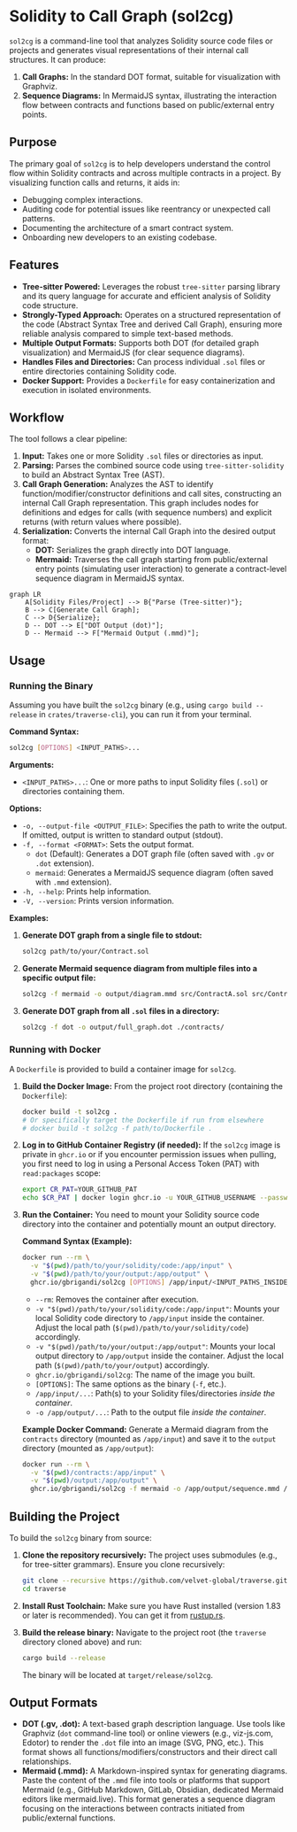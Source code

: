 # Solidity to Call Graph (sol2cg)

`sol2cg` is a command-line tool that analyzes Solidity source code files or projects and generates visual representations of their internal call structures. It can produce:

1.  **Call Graphs:** In the standard DOT format, suitable for visualization with Graphviz.
2.  **Sequence Diagrams:** In MermaidJS syntax, illustrating the interaction flow between contracts and functions based on public/external entry points.

## Purpose

The primary goal of `sol2cg` is to help developers understand the control flow within Solidity contracts and across multiple contracts in a project. By visualizing function calls and returns, it aids in:

*   Debugging complex interactions.
*   Auditing code for potential issues like reentrancy or unexpected call patterns.
*   Documenting the architecture of a smart contract system.
*   Onboarding new developers to an existing codebase.

## Features

*   **Tree-sitter Powered:** Leverages the robust `tree-sitter` parsing library and its query language for accurate and efficient analysis of Solidity code structure.
*   **Strongly-Typed Approach:** Operates on a structured representation of the code (Abstract Syntax Tree and derived Call Graph), ensuring more reliable analysis compared to simple text-based methods.
*   **Multiple Output Formats:** Supports both DOT (for detailed graph visualization) and MermaidJS (for clear sequence diagrams).
*   **Handles Files and Directories:** Can process individual `.sol` files or entire directories containing Solidity code.
*   **Docker Support:** Provides a `Dockerfile` for easy containerization and execution in isolated environments.

## Workflow

The tool follows a clear pipeline:

1.  **Input:** Takes one or more Solidity `.sol` files or directories as input.
2.  **Parsing:** Parses the combined source code using `tree-sitter-solidity` to build an Abstract Syntax Tree (AST).
3.  **Call Graph Generation:** Analyzes the AST to identify function/modifier/constructor definitions and call sites, constructing an internal Call Graph representation. This graph includes nodes for definitions and edges for calls (with sequence numbers) and explicit returns (with return values where possible).
4.  **Serialization:** Converts the internal Call Graph into the desired output format:
    *   **DOT:** Serializes the graph directly into DOT language.
    *   **Mermaid:** Traverses the call graph starting from public/external entry points (simulating user interaction) to generate a contract-level sequence diagram in MermaidJS syntax.

```mermaid
graph LR
    A[Solidity Files/Project] --> B{"Parse (Tree-sitter)"};
    B --> C[Generate Call Graph];
    C --> D{Serialize};
    D -- DOT --> E["DOT Output (dot)"];
    D -- Mermaid --> F["Mermaid Output (.mmd)"];
```

## Usage

### Running the Binary

Assuming you have built the `sol2cg` binary (e.g., using `cargo build --release` in `crates/traverse-cli`), you can run it from your terminal.

**Command Syntax:**

```bash
sol2cg [OPTIONS] <INPUT_PATHS>...
```

**Arguments:**

*   `<INPUT_PATHS>...`: One or more paths to input Solidity files (`.sol`) or directories containing them.

**Options:**

*   `-o, --output-file <OUTPUT_FILE>`: Specifies the path to write the output. If omitted, output is written to standard output (stdout).
*   `-f, --format <FORMAT>`: Sets the output format.
    *   `dot` (Default): Generates a DOT graph file (often saved with `.gv` or `.dot` extension).
    *   `mermaid`: Generates a MermaidJS sequence diagram (often saved with `.mmd` extension).
*   `-h, --help`: Prints help information.
*   `-V, --version`: Prints version information.

**Examples:**

1.  **Generate DOT graph from a single file to stdout:**
    ```bash
    sol2cg path/to/your/Contract.sol
    ```

2.  **Generate Mermaid sequence diagram from multiple files into a specific output file:**
    ```bash
    sol2cg -f mermaid -o output/diagram.mmd src/ContractA.sol src/ContractB.sol
    ```

3.  **Generate DOT graph from all `.sol` files in a directory:**
    ```bash
    sol2cg -f dot -o output/full_graph.dot ./contracts/
    ```

### Running with Docker

A `Dockerfile` is provided to build a container image for `sol2cg`.

1.  **Build the Docker Image:**
    From the project root directory (containing the `Dockerfile`):
    ```bash
    docker build -t sol2cg .
    # Or specifically target the Dockerfile if run from elsewhere
    # docker build -t sol2cg -f path/to/Dockerfile .
    ```

2.  **Log in to GitHub Container Registry (if needed):**
    If the `sol2cg` image is private in `ghcr.io` or if you encounter permission issues when pulling, you first need to log in using a Personal Access Token (PAT) with `read:packages` scope:
    ```bash
    export CR_PAT=YOUR_GITHUB_PAT
    echo $CR_PAT | docker login ghcr.io -u YOUR_GITHUB_USERNAME --password-stdin
    ```

3.  **Run the Container:**
    You need to mount your Solidity source code directory into the container and potentially mount an output directory.

    **Command Syntax (Example):**
    ```bash
    docker run --rm \
      -v "$(pwd)/path/to/your/solidity/code:/app/input" \
      -v "$(pwd)/path/to/your/output:/app/output" \
      ghcr.io/gbrigandi/sol2cg [OPTIONS] /app/input/<INPUT_PATHS_INSIDE_CONTAINER>... -o /app/output/<OUTPUT_FILE_INSIDE_CONTAINER>
    ```
    *   `--rm`: Removes the container after execution.
    *   `-v "$(pwd)/path/to/your/solidity/code:/app/input"`: Mounts your local Solidity code directory to `/app/input` inside the container. Adjust the local path (`$(pwd)/path/to/your/solidity/code`) accordingly.
    *   `-v "$(pwd)/path/to/your/output:/app/output"`: Mounts your local output directory to `/app/output` inside the container. Adjust the local path (`$(pwd)/path/to/your/output`) accordingly.
    *   `ghcr.io/gbrigandi/sol2cg`: The name of the image you built.
    *   `[OPTIONS]`: The same options as the binary (`-f`, etc.).
    *   `/app/input/...`: Path(s) to your Solidity files/directories *inside the container*.
    *   `-o /app/output/...`: Path to the output file *inside the container*.

    **Example Docker Command:**
    Generate a Mermaid diagram from the `contracts` directory (mounted as `/app/input`) and save it to the `output` directory (mounted as `/app/output`):
    ```bash
    docker run --rm \
      -v "$(pwd)/contracts:/app/input" \
      -v "$(pwd)/output:/app/output" \
      ghcr.io/gbrigandi/sol2cg -f mermaid -o /app/output/sequence.mmd /app/input
    ```

## Building the Project

To build the `sol2cg` binary from source:

1.  **Clone the repository recursively:**
    The project uses submodules (e.g., for tree-sitter grammars). Ensure you clone recursively:
    ```bash
    git clone --recursive https://github.com/velvet-global/traverse.git
    cd traverse
    ```

2.  **Install Rust Toolchain:**
    Make sure you have Rust installed (version 1.83 or later is recommended). You can get it from [rustup.rs](https://rustup.rs/).

3.  **Build the release binary:**
    Navigate to the project root (the `traverse` directory cloned above) and run:
    ```bash
    cargo build --release
    ```
    The binary will be located at `target/release/sol2cg`.

## Output Formats

*   **DOT (.gv, .dot):** A text-based graph description language. Use tools like Graphviz (`dot` command-line tool) or online viewers (e.g., viz-js.com, Edotor) to render the `.dot` file into an image (SVG, PNG, etc.). This format shows all functions/modifiers/constructors and their direct call relationships.
*   **Mermaid (.mmd):** A Markdown-inspired syntax for generating diagrams. Paste the content of the `.mmd` file into tools or platforms that support Mermaid (e.g., GitHub Markdown, GitLab, Obsidian, dedicated Mermaid editors like mermaid.live). This format generates a sequence diagram focusing on the interactions between contracts initiated from public/external functions.


